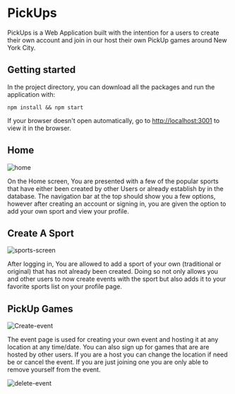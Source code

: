 # PickUps

PickUps is a Web Application built with the intention for a users to create their own account and join in our host their own PickUp games around New York City.

## Getting started

In the project directory, you can download all the packages and run the application with:

`npm install && npm start`

If your browser doesn't open automatically, go to [http://localhost:3001](http://localhost:3001) to view it in the browser.


## Home

![home](https://user-images.githubusercontent.com/76142052/121751586-733e2300-cadc-11eb-81ef-1c3769c056fc.gif)

On the Home screen, You are presented with a few of the popular sports that have either been created by other Users or already establish by in the database. The navigation bar at the top should show you a few options, however after creating an account or signing in, you are given the option to add your own sport and view your profile.

## Create A Sport

![sports-screen](https://user-images.githubusercontent.com/76142052/121751620-89e47a00-cadc-11eb-95eb-a93c2febd512.gif)

After logging in, You are allowed to add a sport of your own (traditional or original) that has not already been created. Doing so not only allows you and other users to now create events with the sport but also adds it to your favorite sports list on your profile page.

## PickUp Games

![Create-event](https://user-images.githubusercontent.com/76142052/121751640-9072f180-cadc-11eb-9caf-261bcb7c6980.gif)

The event page is used for creating your own event and hosting it at any location at any time/date. You can also sign up for games that are are hosted by other users. If you are a host you can change the location if need be or cancel the event. If you are just joining one you are only able to remove yourself from the event.

![delete-event](https://user-images.githubusercontent.com/76142052/121751656-97016900-cadc-11eb-81c5-1cf40e1e168d.gif)




